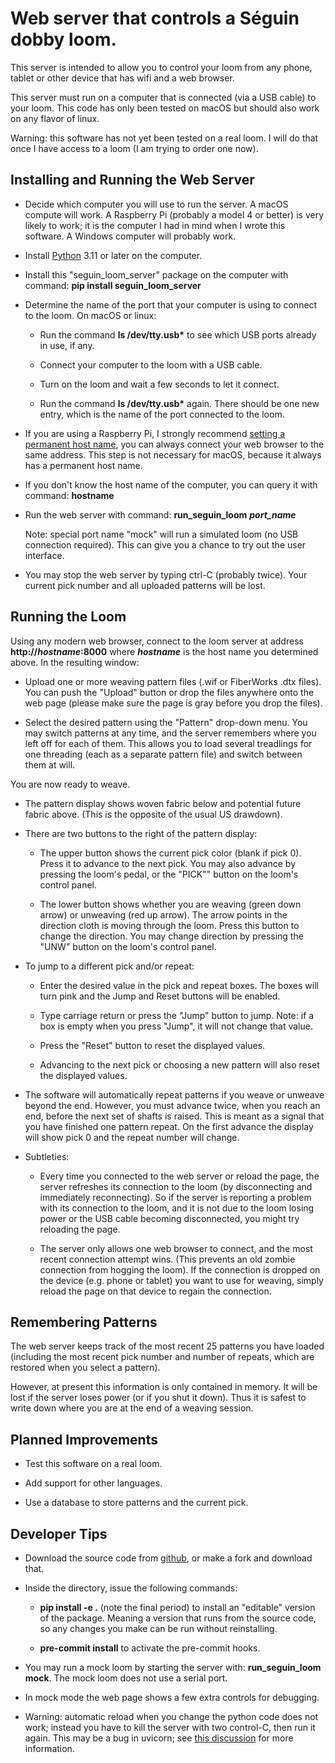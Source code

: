 # Web server that controls a Séguin dobby loom.

This server is intended to allow you to control your loom from any phone, tablet or other device that has wifi and a web browser.

This server must run on a computer that is connected (via a USB cable) to your loom.
This code has only been tested on macOS but should also work on any flavor of linux.

Warning: this software has not yet been tested on a real loom.
I will do that once I have access to a loom (I am trying to order one now).

## Installing and Running the Web Server

* Decide which computer you will use to run the server.
  A macOS compute will work.
  A Raspberry Pi (probably a model 4 or better) is very likely to work; it is the computer I had in mind when I wrote this software.
  A Windows computer will probably work.

* Install [Python](https://www.python.org/downloads/) 3.11 or later on the computer.

* Install this "seguin_loom_server" package on the computer with command: **pip install seguin_loom_server**

* Determine the name of the port that your computer is using to connect to the loom.
  On macOS or linux:

    * Run the command **ls /dev/tty.usb\*** to see which USB ports already in use, if any.

    * Connect your computer to the loom with a USB cable.

    * Turn on the loom and wait a few seconds to let it connect.

    * Run the command **ls /dev/tty.usb\*** again. There should be one new entry,
      which is the name of the port connected to the loom.
  
* If you are using a Raspberry Pi, I strongly recommend [setting a permanent host name](https://www.tomshardware.com/how-to/static-ip-raspberry-pi), you can always connect your web browser to the same address.
  This step is not necessary for macOS, because it always has a permanent host name.

* If you don't know the host name of the computer, you can query it with command: **hostname**

* Run the web server with command: **run_seguin_loom** ***port_name***

  Note: special port name "mock" will run a simulated loom (no USB connection required).
  This can give you a chance to try out the user interface.
  
* You may stop the web server by typing ctrl-C (probably twice).
  Your current pick number and all uploaded patterns will be lost.

## Running the Loom

Using any modern web browser, connect to the loom server at address **http://***hostname***:8000** where ***hostname*** is the host name you determined above.
In the resulting window:

* Upload one or more weaving pattern files (.wif or FiberWorks .dtx files).
  You can push the "Upload" button or drop the files anywhere onto the web page
  (please make sure the page is gray before you drop the files).

* Select the desired pattern using the "Pattern" drop-down menu.
  You may switch patterns at any time, and the server remembers where you left off for each of them.
  This allows you to load several treadlings for one threading (each as a separate pattern file) and switch between them at will.

You are now ready to weave.

* The pattern display shows woven fabric below and potential future fabric above.
  (This is the opposite of the usual US drawdown).

* There are two buttons to the right of the pattern display:

    * The upper button shows the current pick color (blank if pick 0).
      Press it to advance to the next pick. 
      You may also advance by pressing the loom's pedal, or the "PICK"" button on the loom's control panel.
  
    * The lower button shows whether you are weaving (green down arrow) or unweaving (red up arrow).
      The arrow points in the direction cloth is moving through the loom.
      Press this button to change the direction.
      You may change direction by pressing the "UNW" button on the loom's control panel.

* To jump to a different pick and/or repeat:

    * Enter the desired value in the pick and repeat boxes.
      The boxes will turn pink and the Jump and Reset buttons will be enabled.

    * Type carriage return or press the "Jump" button to jump.
      Note: if a box is empty when you press "Jump", it will not change that value.

    * Press the "Reset" button to reset the displayed values.

    * Advancing to the next pick or choosing a new pattern will also reset the displayed values.

* The software will automatically repeat patterns if you weave or unweave beyond the end.
  However, you must advance twice, when you reach an end, before the next set of shafts is raised.
  This is meant as a signal that you have finished one pattern repeat.
  On the first advance the display will show pick 0 and the repeat number will change.

*  Subtleties:

    * Every time you connected to the web server or reload the page, the server refreshes
      its connection to the loom (by disconnecting and immediately reconnecting).
      So if the server is reporting a problem with its connection to the loom,
      and it is not due to the loom losing power or the USB cable becoming disconnected,
      you might try reloading the page.

    * The server only allows one web browser to connect, and the most recent connection attempt wins.
      (This prevents an old zombie connection from hogging the loom).
      If the connection is dropped on the device (e.g. phone or tablet) you want to use for weaving,
      simply reload the page on that device to regain the connection.

## Remembering Patterns

The web server keeps track of the most recent 25 patterns you have loaded (including the most recent pick number and number of repeats, which are restored when you select a pattern).

However, at present this information is only contained in memory.
It will be lost if the server loses power (or if you shut it down).
Thus it is safest to write down where you are at the end of a weaving session.

## Planned Improvements

* Test this software on a real loom.

* Add support for other languages.

* Use a database to store patterns and the current pick.

## Developer Tips

* Download the source code from [github](https://github.com/r-owen/seguin_loom_server.git),
  or make a fork and download that.

* Inside the directory, issue the following commands:

    * **pip install -e .** (note the final period) to install an "editable" version of the package.
      Meaning a version that runs from the source code, so any changes you make can be run without reinstalling.

    * **pre-commit install** to activate the pre-commit hooks.

* You may run a mock loom by starting the server with: **run_seguin_loom mock**.
  The mock loom does not use a serial port.

* In mock mode the web page shows a few extra controls for debugging.

* Warning: automatic reload when you change the python code does not work;
  instead you have to kill the server with two control-C, then run it again.
  This may be a bug in uvicorn; see [this discussion](https://github.com/encode/uvicorn/discussions/2075) for more information.
